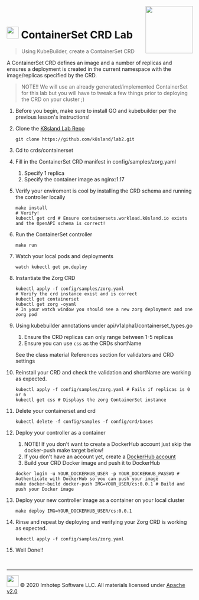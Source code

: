 <img src="../../assets/k8sland.png" align="right" width="128" height="auto"/>

<br/>

# <img src="../../assets/lab.png" width="32" height="auto"/> ContainerSet CRD Lab

> Using KubeBuilder, create a ContainerSet CRD

A ContainerSet CRD defines an image and a number of replicas and ensures a
deployment is created in the current namespace with the image/replicas specified
by the CRD.

> NOTE!! We will use an already generated/implemented ContainerSet for this lab but you will
> have to tweak a few things prior to deploying the CRD on your cluster ;)

1. Before you begin, make sure to install GO and kubebuilder per the previous lesson's instructions!

2. Clone the [K8sland Lab Repo](https://github.com/k8sland/lab2)

    ```shell
    git clone https://github.com/k8sland/lab2.git
    ```

3. Cd to crds/containerset

4. Fill in the ContainerSet CRD manifest in config/samples/zorg.yaml
   1. Specify 1 replica
   2. Specify the container image as nginx:1.17

5. Verify your enviroment is cool by installing the CRD schema and running the controller locally

    ```shell
    make install
    # Verify!
    kubectl get crd # Ensure containersets.workload.k8sland.io exists and the OpenAPI schema is correct!
    ```

6. Run the ContainerSet controller

    ```shell
    make run
    ```

7. Watch your local pods and deployments

    ```shell
    watch kubectl get po,deploy
    ```

8. Instantiate the Zorg CRD

   ```shell
   kubectl apply -f config/samples/zorg.yaml
   # Verify the crd instance exist and is correct
   kubectl get containerset
   kubectl get zorg -oyaml
   # In your watch window you should see a new zorg deployment and one zorg pod
   ```

9. Using kubebuilder annotations under api/v1alpha1/containerset_types.go
   1. Ensure the CRD replicas can only range between 1-5 replicas
   2. Ensure you can use `css` as the CRDs shortName

   See the class material References section for validators and CRD settings

10. Reinstall your CRD and check the validation and shortName are working as expected.

    ```shell
    kubectl apply -f config/samples/zorg.yaml # Fails if replicas is 0 or 6
    kubectl get css # Displays the zorg ContainerSet instance
    ```

11. Delete your containerset and crd

    ```shell
    kubectl delete -f config/samples -f config/crd/bases
    ```

12. Deploy your controller as a container
    1. NOTE! If you don't want to create a DockerHub account just skip the docker-push make target below!
    2. If you don't have an account yet, create a [DockerHub account](https://hub.docker.com/)
    3. Build your CRD Docker image and push it to DockerHub

    ```shell
    docker login -u YOUR_DOCKERHUB_USER -p YOUR_DOCKERHUB_PASSWD # Authenticate with DockerHub so you can push your image
    make docker-build docker-push IMG=YOUR_USER/cs:0.0.1 # Build and push your Docker image
    ```

13. Deploy your new controller image as a container on your local cluster

    ```shell
    make deploy IMG=YOUR_DOCKERHUB_USER/cs:0.0.1
    ```

14. Rinse and repeat by deploying and verifying your Zorg CRD is working as expected.

    ```shell
    kubectl apply -f config/samples/zorg.yaml
    ```

15. Well Done!!

<br/>

---
<img src="../../assets/imhotep_logo.png" width="32" height="auto"/> © 2020 Imhotep Software LLC.
All materials licensed under [Apache v2.0](http://www.apache.org/licenses/LICENSE-2.0)
